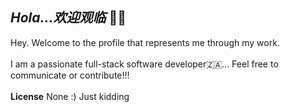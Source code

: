 ***Hola...欢迎观临*** 👋🏻
-----------------------------------

Hey. Welcome to the profile that represents me through my work. 
<br>
<br> 
I am a passionate full-stack software developer🇿🇦... Feel free to communicate or contribute!!!  
<br>
**License**
None
:) Just kidding
